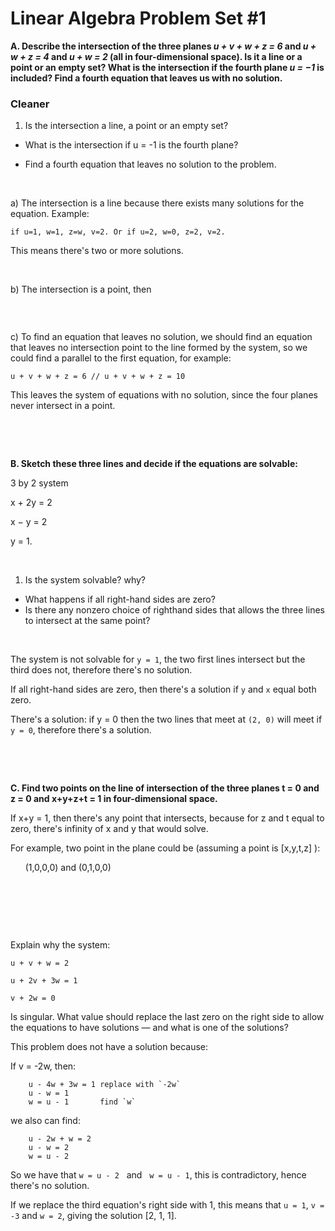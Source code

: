 # Linear Algebra Problem Set #1

**A. Describe the intersection of the three planes *u + v + w + z = 6* and *u + w + z = 4* and *u + w = 2* (all in four-dimensional space). Is it a line or a point or an empty set? What is the intersection if the fourth plane *u = −1* is included? Find a fourth equation that leaves us with no solution.**

### Cleaner

1. Is the intersection a line, a point or an empty set?

- What is the intersection if u = -1 is the fourth plane?

- Find a fourth equation that leaves no solution to the problem.

&nbsp;

a) The intersection is a line because there exists many solutions for the equation. Example:

```if u=1, w=1, z=w, v=2. Or if u=2, w=0, z=2, v=2.```

This means there's two or more solutions.

&nbsp;

b) The intersection is a point, then

```u=-1, v=2, w=3, z=2.
```

&nbsp;

c) To find an equation that leaves no solution, we should find an equation that leaves no intersection point to the line formed by the system, so we could find a parallel to the first equation, for example:

```u + v + w + z = 6 // u + v + w + z = 10```

This leaves the system of equations with no solution, since the four planes never intersect in a point.

&nbsp;

&nbsp;

**B. Sketch these three lines and decide if the equations are solvable:**

3 by 2 system

x + 2y = 2

x − y = 2

y = 1.

&nbsp;

1. Is the system solvable? why?
- What happens if all right-hand sides are zero?
- Is there any nonzero choice of righthand sides that allows the three lines to intersect at the same point?

&nbsp;

The system is not solvable for `y = 1`, the two first lines intersect but the third does not, therefore there's no solution.

If all right-hand sides are zero, then there's a solution if `y` and `x` equal both zero.

There's a solution: if y = 0 then the two lines that meet at `(2, 0)` will meet if `y = 0`, therefore there's a solution.

&nbsp;

&nbsp;

**C. Find two points on the line of intersection of the three planes t = 0 and z = 0 and x+y+z+t = 1 in four-dimensional space.**

If x+y = 1, then there's any point that intersects, because for z and t equal to zero, there's infinity of x and y that would solve.

For example, two point in the plane could be (assuming a point is [x,y,t,z] ):

&nbsp;
&nbsp;
&nbsp;
(1,0,0,0) and (0,1,0,0)

&nbsp;

&nbsp;

&nbsp;

Explain why the system:

`u + v + w = 2`

`u + 2v + 3w = 1`

`v + 2w = 0`

Is singular. What value should replace the last zero on the right side to allow the equations to have solutions — and what is one of the solutions?

This problem does not have a solution because:

If v = -2w, then:

        u - 4w + 3w = 1 replace with `-2w`
        u - w = 1
        w = u - 1       find `w`

we also can find:

        u - 2w + w = 2
        u - w = 2
        w = u - 2

So we have that `w = u - 2` &nbsp; and &nbsp; `w = u - 1`, this is contradictory, hence there's no solution.

If we replace the third equation's right side with 1, this means that `u = 1`, `v = -3` and `w = 2`, giving the solution [2, 1, 1].














